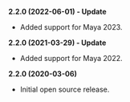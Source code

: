 **2.2.0 (2022-06-01) - Update**
* Added support for Maya 2023.

**2.2.0 (2021-03-29) - Update**
* Added support for Maya 2022.

**2.2.0 (2020-03-06)**
* Initial open source release.
